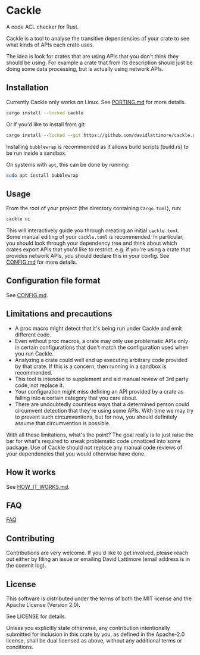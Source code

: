 # Cackle

A code ACL checker for Rust.

Cackle is a tool to analyse the transitive dependencies of your crate to see what kinds of APIs each
crate uses.

The idea is look for crates that are using APIs that you don't think they should be using. For
example a crate that from its description should just be doing some data processing, but is actually
using network APIs.

## Installation

Currently Cackle only works on Linux. See [PORTING.md](PORTING.md) for more details.

```sh
cargo install --locked cackle
```

Or if you'd like to install from git:

```sh
cargo install --locked --git https://github.com/davidlattimore/cackle.git cackle
```

Installing `bubblewrap` is recommended as it allows build scripts (build.rs) to be run inside a
sandbox.

On systems with `apt`, this can be done by running:

```sh
sudo apt install bubblewrap
```

## Usage

From the root of your project (the directory containing `Cargo.toml`), run:

```sh
cackle ui
```

This will interactively guide you through creating an initial `cackle.toml`. Some manual editing of
your `cackle.toml` is recommended. In particular, you should look through your dependency tree and
think about which crates export APIs that you'd like to restrict. e.g. if you're using a crate that
provides network APIs, you should declare this in your config. See [CONFIG.md](CONFIG.md) for more
details.

## Configuration file format

See [CONFIG.md](CONFIG.md).

## Limitations and precautions

* A proc macro might detect that it's being run under Cackle and emit different code.
* Even without proc macros, a crate may only use problematic APIs only in certain configurations
  that don't match the configuration used when you run Cackle.
* Analyzing a crate could well end up executing arbitrary code provided by that crate. If this is a
  concern, then running in a sandbox is recommended.
* This tool is intended to supplement and aid manual review of 3rd party code, not replace it.
* Your configuration might miss defining an API provided by a crate as falling into a certain
  category that you care about.
* There are undoubtedly countless ways that a determined person could circumvent detection that
  they're using some APIs. With time we may try to prevent such circumventions, but for now, you
  should definitely assume that circumvention is possible.

With all these limitations, what's the point? The goal really is to just raise the bar for what's
required to sneak problematic code unnoticed into some package. Use of Cackle should not replace any
manual code reviews of your dependencies that you would otherwise have done.

## How it works

See [HOW_IT_WORKS.md](HOW_IT_WORKS.md).

## FAQ

[FAQ](FAQ.md)

## Contributing

Contributions are very welcome. If you'd like to get involved, please reach out either by filing an
issue or emailing David Lattimore (email address is in the commit log).

## License

This software is distributed under the terms of both the MIT license and the Apache License (Version
2.0).

See LICENSE for details.

Unless you explicitly state otherwise, any contribution intentionally submitted for inclusion in
this crate by you, as defined in the Apache-2.0 license, shall be dual licensed as above, without
any additional terms or conditions.
